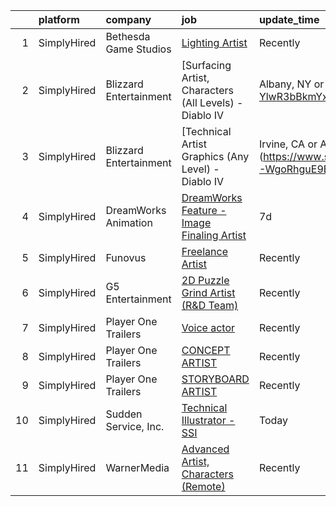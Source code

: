 

|    | platform    | company                | job                                                                                                                                                                                           | update_time   | location       |
|---:|:------------|:-----------------------|:----------------------------------------------------------------------------------------------------------------------------------------------------------------------------------------------|:--------------|:---------------|
|  1 | SimplyHired | Bethesda Game Studios  | [Lighting Artist](https://www.simplyhired.com/job/N7Vx04nyFnYjcZMi4sW5zqhHueA3d-vEc7WZZm7iHcCdoo2LiuklTg?q=technical+artist)                                                                  | Recently      | Rockville, MD  |
|  2 | SimplyHired | Blizzard Entertainment | [Surfacing Artist, Characters (All Levels) - Diablo IV | Albany, NY or Irvine, CA](https://www.simplyhired.com/job/seVqKCmj8etp-YlwR3bBkmYxFcCiaPTO5Gmq1fgApZjlQIyEXlRWnw?q=technical+artist) | Recently      | Albany, NY     |
|  3 | SimplyHired | Blizzard Entertainment | [Technical Artist Graphics (Any Level) - Diablo IV | Irvine, CA or Albany, NY](https://www.simplyhired.com/job/0JKV9p2nVJiiJcMZC5GWGisdxWahrkkLJT-WgoRhguE9EaW_vPWqyw?q=technical+artist)     | Recently      | Irvine, CA     |
|  4 | SimplyHired | DreamWorks Animation   | [DreamWorks Feature - Image Finaling Artist](https://www.simplyhired.com/job/fewdx6b1Cq8Xs3ULI8ukjzQO4p_3J37qD7LDKpK-GhWMupipodAKHg?q=technical+artist)                                       | 7d            | Glendale, CA   |
|  5 | SimplyHired | Funovus                | [Freelance Artist](https://www.simplyhired.com/job/wucjFvZG2JRNmwrYnLbwDVT3_DRVHLxMd8BzmWlUbytgTfm8cythdg?q=technical+artist)                                                                 | Recently      | Remote         |
|  6 | SimplyHired | G5 Entertainment       | [2D Puzzle Grind Artist (R&D Team)](https://www.simplyhired.com/job/SJOPqL2qiKkM9rMMgapEPJHA5-0Xo4pALt7BC3oij1izYhWtRWXf5w?q=technical+artist)                                                | Recently      | Remote         |
|  7 | SimplyHired | Player One Trailers    | [Voice actor](https://www.simplyhired.com/job/spDD-EJ3TjYBjE8eMRZ9eEmKaVlWQD6z3yRQeU5qhxOkgExTKczNWQ?q=technical+artist)                                                                      | Recently      | Bellingham, WA |
|  8 | SimplyHired | Player One Trailers    | [CONCEPT ARTIST](https://www.simplyhired.com/job/NHSymmraphyw8uHdSkV5Et_VVAdt0q4UIaYh_zD91KukT2nlM8P-Uw?q=technical+artist)                                                                   | Recently      | Bellingham, WA |
|  9 | SimplyHired | Player One Trailers    | [STORYBOARD ARTIST](https://www.simplyhired.com/job/WsM3HESh11erc7gbrwmB9wOuLc4G8EpuzkIDIBZRmQv2tJ5MIdyzZQ?q=technical+artist)                                                                | Recently      | Bellingham, WA |
| 10 | SimplyHired | Sudden Service, Inc.   | [Technical Illustrator - SSI](https://www.simplyhired.com/job/tixHTlJLDU_MtIr-8LdRYln0OvVfYSqXcEMKTKnGLifRWkAXynJ5MA?q=technical+artist)                                                      | Today         | Clinton, MS    |
| 11 | SimplyHired | WarnerMedia            | [Advanced Artist, Characters (Remote)](https://www.simplyhired.com/job/oNLXYl-j1t7yJPOXWG2WLxSDYrRvmhumm4rR7qCWaI9SE7LRukXshg?q=technical+artist)                                             | Recently      | Kirkland, WA   |